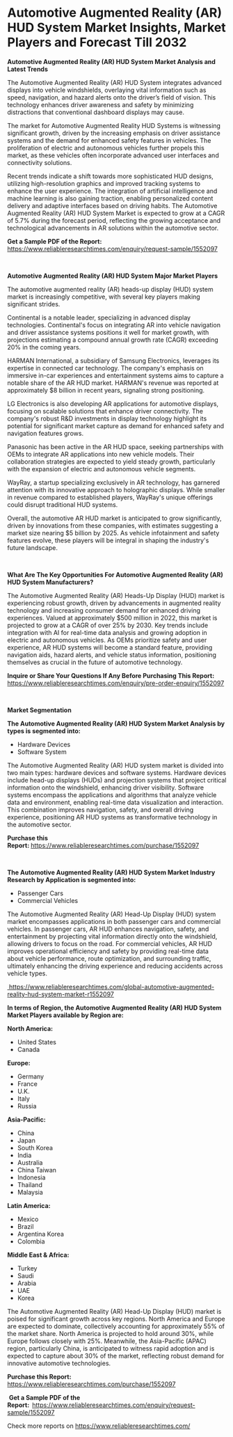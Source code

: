 <p><h1>Automotive Augmented Reality (AR) HUD System Market Insights, Market Players and Forecast Till 2032</h1></p><p><strong>Automotive Augmented Reality (AR) HUD System Market Analysis and Latest Trends</strong></p>
<p><p>The Automotive Augmented Reality (AR) HUD System integrates advanced displays into vehicle windshields, overlaying vital information such as speed, navigation, and hazard alerts onto the driver’s field of vision. This technology enhances driver awareness and safety by minimizing distractions that conventional dashboard displays may cause. </p><p>The market for Automotive Augmented Reality HUD Systems is witnessing significant growth, driven by the increasing emphasis on driver assistance systems and the demand for enhanced safety features in vehicles. The proliferation of electric and autonomous vehicles further propels this market, as these vehicles often incorporate advanced user interfaces and connectivity solutions.</p><p>Recent trends indicate a shift towards more sophisticated HUD designs, utilizing high-resolution graphics and improved tracking systems to enhance the user experience. The integration of artificial intelligence and machine learning is also gaining traction, enabling personalized content delivery and adaptive interfaces based on driving habits. The Automotive Augmented Reality (AR) HUD System Market is expected to grow at a CAGR of 5.7% during the forecast period, reflecting the growing acceptance and technological advancements in AR solutions within the automotive sector.</p></p>
<p><strong>Get a Sample PDF of the Report:&nbsp;</strong> <a href="https://www.reliableresearchtimes.com/enquiry/request-sample/1552097?utm_campaign=2989&utm_medium=2&utm_source=Github&utm_content=ia&utm_term=30032025&utm_id=automotive-augmented-reality-ar-hud-system">https://www.reliableresearchtimes.com/enquiry/request-sample/1552097</a></p>
<p>&nbsp;</p>
<p><strong>Automotive Augmented Reality (AR) HUD System Major Market Players</strong></p>
<p><p>The automotive augmented reality (AR) heads-up display (HUD) system market is increasingly competitive, with several key players making significant strides.</p><p>Continental is a notable leader, specializing in advanced display technologies. Continental's focus on integrating AR into vehicle navigation and driver assistance systems positions it well for market growth, with projections estimating a compound annual growth rate (CAGR) exceeding 20% in the coming years.</p><p>HARMAN International, a subsidiary of Samsung Electronics, leverages its expertise in connected car technology. The company's emphasis on immersive in-car experiences and entertainment systems aims to capture a notable share of the AR HUD market. HARMAN's revenue was reported at approximately $8 billion in recent years, signaling strong positioning.</p><p>LG Electronics is also developing AR applications for automotive displays, focusing on scalable solutions that enhance driver connectivity. The company's robust R&D investments in display technology highlight its potential for significant market capture as demand for enhanced safety and navigation features grows.</p><p>Panasonic has been active in the AR HUD space, seeking partnerships with OEMs to integrate AR applications into new vehicle models. Their collaboration strategies are expected to yield steady growth, particularly with the expansion of electric and autonomous vehicle segments.</p><p>WayRay, a startup specializing exclusively in AR technology, has garnered attention with its innovative approach to holographic displays. While smaller in revenue compared to established players, WayRay's unique offerings could disrupt traditional HUD systems.</p><p>Overall, the automotive AR HUD market is anticipated to grow significantly, driven by innovations from these companies, with estimates suggesting a market size nearing $5 billion by 2025. As vehicle infotainment and safety features evolve, these players will be integral in shaping the industry's future landscape.</p></p>
<p>&nbsp;</p>
<p><strong>What Are The Key Opportunities For Automotive Augmented Reality (AR) HUD System Manufacturers?</strong></p>
<p><p>The Automotive Augmented Reality (AR) Heads-Up Display (HUD) market is experiencing robust growth, driven by advancements in augmented reality technology and increasing consumer demand for enhanced driving experiences. Valued at approximately $500 million in 2022, this market is projected to grow at a CAGR of over 25% by 2030. Key trends include integration with AI for real-time data analysis and growing adoption in electric and autonomous vehicles. As OEMs prioritize safety and user experience, AR HUD systems will become a standard feature, providing navigation aids, hazard alerts, and vehicle status information, positioning themselves as crucial in the future of automotive technology.</p></p>
<p><strong>Inquire or Share Your Questions If Any Before Purchasing This Report:</strong> <a href="https://www.reliableresearchtimes.com/enquiry/pre-order-enquiry/1552097?utm_campaign=2989&utm_medium=2&utm_source=Github&utm_content=ia&utm_term=30032025&utm_id=automotive-augmented-reality-ar-hud-system">https://www.reliableresearchtimes.com/enquiry/pre-order-enquiry/1552097</a></p>
<p>&nbsp;</p>
<p><strong>Market Segmentation</strong></p>
<p><strong>The Automotive Augmented Reality (AR) HUD System Market Analysis by types is segmented into:</strong></p>
<p><ul><li>Hardware Devices</li><li>Software System</li></ul></p>
<p><p>The Automotive Augmented Reality (AR) HUD system market is divided into two main types: hardware devices and software systems. Hardware devices include head-up displays (HUDs) and projection systems that project critical information onto the windshield, enhancing driver visibility. Software systems encompass the applications and algorithms that analyze vehicle data and environment, enabling real-time data visualization and interaction. This combination improves navigation, safety, and overall driving experience, positioning AR HUD systems as transformative technology in the automotive sector.</p></p>
<p><strong>Purchase this Report:&nbsp;</strong><a href="https://www.reliableresearchtimes.com/purchase/1552097?utm_campaign=2989&utm_medium=2&utm_source=Github&utm_content=ia&utm_term=30032025&utm_id=automotive-augmented-reality-ar-hud-system">https://www.reliableresearchtimes.com/purchase/1552097</a></p>
<p>&nbsp;</p>
<p><strong>The Automotive Augmented Reality (AR) HUD System Market Industry Research by Application is segmented into:</strong></p>
<p><ul><li>Passenger Cars</li><li>Commercial Vehicles</li></ul></p>
<p><p>The Automotive Augmented Reality (AR) Head-Up Display (HUD) system market encompasses applications in both passenger cars and commercial vehicles. In passenger cars, AR HUD enhances navigation, safety, and entertainment by projecting vital information directly onto the windshield, allowing drivers to focus on the road. For commercial vehicles, AR HUD improves operational efficiency and safety by providing real-time data about vehicle performance, route optimization, and surrounding traffic, ultimately enhancing the driving experience and reducing accidents across vehicle types.</p></p>
<p><a href="https://www.reliableresearchtimes.com/global-automotive-augmented-reality-hud-system-market-r1552097?utm_campaign=2989&utm_medium=2&utm_source=Github&utm_content=ia&utm_term=30032025&utm_id=automotive-augmented-reality-ar-hud-system">&nbsp;https://www.reliableresearchtimes.com/global-automotive-augmented-reality-hud-system-market-r1552097</a></p>
<p><strong>In terms of Region, the Automotive Augmented Reality (AR) HUD System Market Players available by Region are:</strong></p>
<p>
    <p> <strong> North America: </strong>
        <ul>
            <li>United States</li>
            <li>Canada</li>
        </ul>
        </p> 
    <p> <strong> Europe: </strong>
        <ul>
            <li>Germany</li>
            <li>France</li>
            <li>U.K.</li>
            <li>Italy</li>
            <li>Russia</li>
        </ul>
        </p> 
    <p> <strong> Asia-Pacific: </strong>
        <ul>
            <li>China</li>
            <li>Japan</li>
            <li>South Korea</li>
            <li>India</li>
            <li>Australia</li>
            <li>China Taiwan</li>
            <li>Indonesia</li>
            <li>Thailand</li>
            <li>Malaysia</li>
        </ul>
        </p> 
    <p> <strong> Latin America: </strong>
        <ul>
            <li>Mexico</li>
            <li>Brazil</li>
            <li>Argentina Korea</li>
            <li>Colombia</li>
        </ul>
        </p> 
    <p> <strong> Middle East & Africa: </strong>
        <ul>
            <li>Turkey</li>
            <li>Saudi</li>
            <li>Arabia</li>
            <li>UAE</li>
            <li>Korea</li>
        </ul>
    </p>
    </p>
<p><p>The Automotive Augmented Reality (AR) Head-Up Display (HUD) market is poised for significant growth across key regions. North America and Europe are expected to dominate, collectively accounting for approximately 55% of the market share. North America is projected to hold around 30%, while Europe follows closely with 25%. Meanwhile, the Asia-Pacific (APAC) region, particularly China, is anticipated to witness rapid adoption and is expected to capture about 30% of the market, reflecting robust demand for innovative automotive technologies.</p></p>
<p><strong>Purchase this Report: </strong><a href="https://www.reliableresearchtimes.com/purchase/1552097?utm_campaign=2989&utm_medium=2&utm_source=Github&utm_content=ia&utm_term=30032025&utm_id=automotive-augmented-reality-ar-hud-system">https://www.reliableresearchtimes.com/purchase/1552097</a></p>
<p>&nbsp;<strong>Get a Sample PDF of the Report:&nbsp;&nbsp;</strong><a href="https://www.reliableresearchtimes.com/enquiry/request-sample/1552097?utm_campaign=2989&utm_medium=2&utm_source=Github&utm_content=ia&utm_term=30032025&utm_id=automotive-augmented-reality-ar-hud-system">https://www.reliableresearchtimes.com/enquiry/request-sample/1552097</a></p>
<p><strong></strong></p>
<p>Check more reports on <a href="https://www.reliableresearchtimes.com/?utm_campaign=2989&utm_medium=2&utm_source=Github&utm_content=ia&utm_term=30032025&utm_id=automotive-augmented-reality-ar-hud-system">https://www.reliableresearchtimes.com/</a></p>